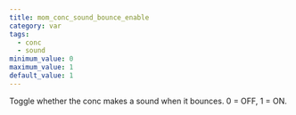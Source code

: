 ```yaml
---
title: mom_conc_sound_bounce_enable
category: var
tags:
  - conc
  - sound
minimum_value: 0
maximum_value: 1
default_value: 1
---
```


Toggle whether the conc makes a sound when it bounces. 0 = OFF, 1 = ON.
